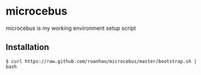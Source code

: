 # microcebus

microcebus is my working environment setup script


## Installation

    $ curl https://raw.github.com/ruanhao/microcebus/master/bootstrap.sh | bash
